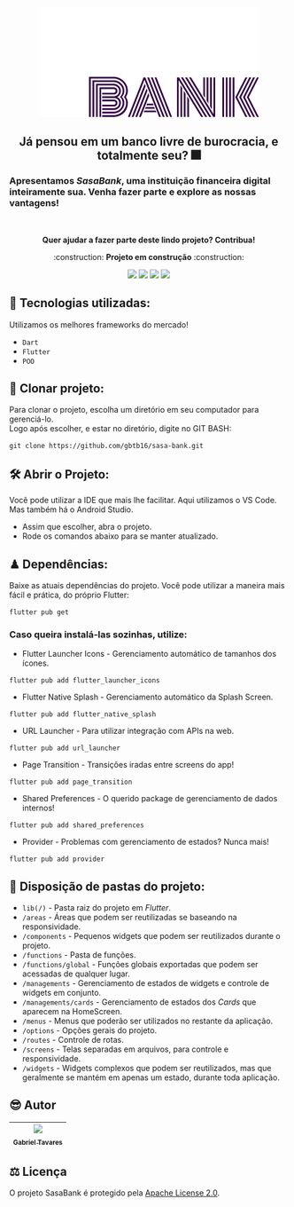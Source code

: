 <p align="center">
  <img src="https://github.com/gbtb16/sasa-bank/blob/main/assets/app/v2/imgs/sasa_letters.png"/>
</p>

<h2 align="center"> Já pensou em um banco livre de burocracia, e totalmente seu? 🎆</h2>
<h3> Apresentamos <i>SasaBank</i>, uma instituição financeira digital inteiramente sua. Venha fazer parte e explore as nossas vantagens! </h3>
</br>
<p align="center"><b>Quer ajudar a fazer parte deste lindo projeto? Contribua!</b></p>

<p align="center"> :construction: <b>Projeto em construção</b> :construction: </p>

<p align="center">
  <img src="https://img.shields.io/github/issues/gbtb16/sasa-bank"/>
  <img src="https://img.shields.io/github/forks/gbtb16/sasa-bank"/>
  <img src="https://img.shields.io/github/stars/gbtb16/sasa-bank"/>
  <img src="https://img.shields.io/github/license/gbtb16/sasa-bank"/>
</p>


## :hammer: Tecnologias utilizadas:
Utilizamos os melhores frameworks do mercado!
* `` Dart ``
* `` Flutter ``
* `` POO ``

## 📁 Clonar projeto:
Para clonar o projeto, escolha um diretório em seu computador para gerenciá-lo. 
</br>
Logo após escolher, e estar no diretório, digite no GIT BASH:

```
git clone https://github.com/gbtb16/sasa-bank.git
```

## 🛠️ Abrir o Projeto:
Você pode utilizar a IDE que mais lhe facilitar. Aqui utilizamos o VS Code. Mas também há o Android Studio.

* Assim que escolher, abra o projeto. 
* Rode os comandos abaixo para se manter atualizado.

## ♟ Dependências:
Baixe as atuais dependências do projeto.
Você pode utilizar a maneira mais fácil e prática, do próprio Flutter:

```
flutter pub get
```

### Caso queira instalá-las sozinhas, utilize:

* Flutter Launcher Icons - Gerenciamento automático de tamanhos dos ícones.

```
flutter pub add flutter_launcher_icons
```

* Flutter Native Splash - Gerenciamento automático da Splash Screen.

```
flutter pub add flutter_native_splash
```

* URL Launcher - Para utilizar integração com APIs na web.

```
flutter pub add url_launcher
```

* Page Transition - Transições iradas entre screens do app!

```
flutter pub add page_transition
```

* Shared Preferences - O querido package de gerenciamento de dados internos!

```
flutter pub add shared_preferences
```

* Provider - Problemas com gerenciamento de estados? Nunca mais!

```
flutter pub add provider
```

## 🌠 Disposição de pastas do projeto:
* `` lib(/) `` - Pasta raiz do projeto em _Flutter_.
* `` /areas `` - Áreas que podem ser reutilizadas se baseando na responsividade.
* `` /components `` - Pequenos widgets que podem ser reutilizados durante o projeto.
* `` /functions `` - Pasta de funções.
* `` /functions/global `` - Funções globais exportadas que podem ser acessadas de qualquer lugar.
* `` /managements `` - Gerenciamento de estados de widgets e controle de widgets em conjunto.
* `` /managements/cards `` - Gerenciamento de estados dos _Cards_ que aparecem na HomeScreen.
* `` /menus `` - Menus que poderão ser utilizados no restante da aplicação.
* `` /options `` - Opções gerais do projeto.
* `` /routes `` - Controle de rotas.
* `` /screens `` - Telas separadas em arquivos, para controle e responsividade.
* `` /widgets `` - Widgets complexos que podem ser reutilizados, mas que geralmente se mantém em apenas um estado, durante toda aplicação. 

## 😎 Autor

| [<img src="https://avatars.githubusercontent.com/u/69699209?v=4" width=115><br><sub>Gabriel Tavares</sub>](https://github.com/gbtb16) | 
| :---: |

## ⚖ Licença

O projeto SasaBank é protegido pela [Apache License 2.0](./LICENSE).
